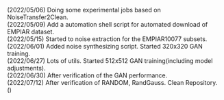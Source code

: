 (2022/05/06) Doing some experimental jobs based on NoiseTransfer2Clean.   
(2022/05/09) Add a automation shell script for automated download of EMPIAR dataset.   
(2022/05/15) Started to noise extraction for the EMPIAR10077 subsets.   
(2022/06/01) Added noise synthesizing script. Started 320x320 GAN training.   
(2022/06/27) Lots of utils. Started 512x512 GAN training(including model adjustments).   
(2022/06/30) After verification of the GAN performance.   
(2022/07/12) After verification of RANDOM, RandGauss. Clean Repository.   
()      
